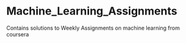 # Machine_Learning_Assignments
Contains solutions to Weekly Assignments on machine learning from coursera
